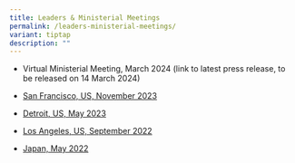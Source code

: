 ```yaml
---
title: Leaders & Ministerial Meetings
permalink: /leaders-ministerial-meetings/
variant: tiptap
description: ""
---
```

<ul>
<li>
<p>Virtual Ministerial Meeting, March 2024 (link to latest press release,
to be released on 14 March 2024)</p>
<p></p>
</li>
<li>
<p><a href="https://www.mti.gov.sg/-/media/MTI/Newsroom/Press-Releases/2023/11/MTI-Press-Release-on-IPEF-Ministerial-Meeting-16-November-2023.pdf" rel="noopener noreferrer nofollow" target="_blank">San Francisco, US, November 2023</a> 
<br>
</p>
</li>
</ul>
<ul>
<li>
<p><a href="https://www.mti.gov.sg/Newsroom/Press-Releases/2023/05/Minister-Gan-Kim-Yong-attends-the-Indo-Pacific-Economic-Framework-for-Prosperity-Ministerial-Meeting" rel="noopener noreferrer nofollow" target="_blank">Detroit, US, May 2023</a>
</p>
</li>
</ul>
<p></p>
<ul>
<li>
<p><a href="https://www.mti.gov.sg/Newsroom/Press-Releases/2022/09/Minister-Gan-Kim-Yong-Participates-In-The-IPEF-Ministerial-Meeting-In-Los-Angeles" rel="noopener noreferrer nofollow" target="_blank">Los Angeles, US, September 2022</a>
</p>
</li>
</ul>
<p></p>
<ul>
<li>
<p><a href="https://www.pmo.gov.sg/Newsroom/Intervention-by-PM-Lee-Hsien-Loong-at-theVirtual-Launch-of-the-Indo-Pacific-Economic-Framework" rel="noopener noreferrer nofollow" target="_blank">Japan, May 2022</a>
</p>
</li>
</ul>
<p>
<br>
</p>